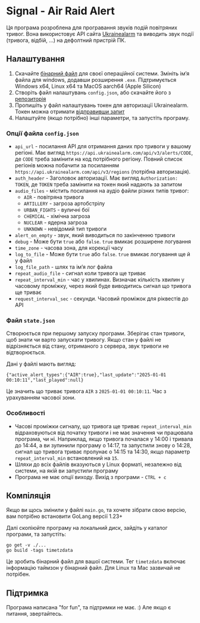 # Signal - Air Raid Alert

Ця програма розроблена для програвання звуків подій повітряних тривог. Вона використовує API сайта 
[Ukrainealarm](https://api.ukrainealarm.com/) та виводить звук події (тривога, відбій, ...) на дефолтний пристрій ПК.

## Налаштування

1. Скачайте [бінарний файл](https://github.com/olap74/signal-app/releases) для своєї операційної системи. Змініть імʼя файла для windows, додавши розширення `.exe`. Підтримується Windows x64, Linux x64 та MacOS aarch64 (Apple Silicon)
2. Створіть файл налаштувань `config.json`, або скачайте його з [репозиторія](https://github.com/olap74/signal-app/blob/main/config.json)
3. Пропишіть у файл налаштувань токен для авторизації Ukrainealarm. Токен можна отримати [відправивши запит](https://api.ukrainealarm.com/)
4. Налаштуйте (якщо потрібно) інші параметри, та запустіть програму.

### Опції файла `config.json`

- `api_url` - посилання API для отримання даних про тривоги у вашому регіоні. Має вигляд `https://api.ukrainealarm.com/api/v3/alerts/CODE`, де `CODE` треба замінити на код потрібного регіону. Повний список регіонів можна побачити за посиланням `https://api.ukrainealarm.com/api/v3/regions` (потрібна авторизація).
- `auth_header` - Заголовок авторизації. Має вигляд `Authorization: TOKEN`, де `TOKEN` треба замінити на токен який надають за запитом
- `audio_files` - містить посилання на аудіо файли різних типів тривог:
	- `AIR` - повітряна тривога
	- `ARTILLERY` - загроза артобстрілу
	- `URBAN_FIGHTS` - вуличні бої
	- `CHEMICAL` - хімічна загроза
	- `NUCLEAR` - ядерна загроза
	- `UNKNOWN` - невідомий тип тривоги
- `alert_on_empty` - звук, який виводиться по закінченню тривоги
- `debug` - Може бути `true` або `false`. `true` вмикає розширене логування
- `time_zone` - часова зона, для корекції часу
- `log_to_file` - Може бути `true` або `false`. `true` вмикає логування ще й у файл
- `log_file_path` - шлях та імʼя лог файла
- `repeat_audio_file` - сигнал коли тривога ще триває
- `repeat_interval_min` - час у хвилинах. Визначає кількість хвилин у часовому проміжку, через який буде виводитись сигнал що тривога ще триває
- `request_interval_sec` - секунди. Часовий проміжок для ріквестів до API

### Файл `state.json`

Cтворюється при першому запуску програми. Зберігає стан тривоги, щоб знати чи варто запускати тривогу. Якщо стан у файлі не відрізняється від стану, отриманого з сервера, звук тривоги не відтворюється. 

Дані у файлі мають вигляд:
```
{"active_alert_types":{"AIR":true},"last_update":"2025-01-01 00:10:11","last_played":null}
```
Це значить що триває тривога `AIR` з `2025-01-01 00:10:11`. Час з урахуванням часової зони. 

### Особливості
- Часові проміжки сигналу, що тривога ще триває `repeat_interval_min` відраховуються від початку тривоги і не має значення чи працювала програма, чи ні. Наприклад, якщо тривога почалася у 14:00 і тривала до 14:44, а ви зупинили програму о 14:17, та запустили знову о 14:28, сигнал що тривога триває пролунає о 14:15 та 14:30, якщо параметр `repeat_interval_min` встановлений на `15`.
- Шляхи до всіх файлів вказуються у Linux форматі, незалежно від системи, на якій ви запустили програму
- Програма не має опції виходу. Вихід з програми - `CTRL + c`

## Компіляція

Якщо ви щось змінили у файлі `main.go`, та хочете зібрати свою версію, вам потрібно встановити GoLang версії 1.23+

Далі скопіюйте програму на локальний диск, зайдіть у каталог програми, та запустіть:
```
go get -v ./...
go build -tags timetzdata
```
Це зробить бінарний файл для вашої системи. Тег `timetzdata` включає інформацію таймзон у бінарний файл. Для Linux та Mac зазвичай не потрібен.

## Підтримка

Програма написана "for fun", та підтримки не має. :) Але якщо є питання, звертайтесь.